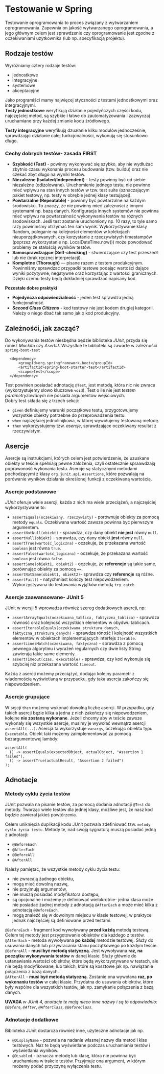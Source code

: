 # Testowanie w Spring

Testowanie oprogramowania to proces związany z wytwarzaniem oprogramowania. Zapewnia on jakość wytwarzanego
oprogramowania, a jego głównym celem jest sprawdzenie czy oprogramowanie jest zgodne z oczekiwaniami użytkownika (lub
np. specyfikacją projektu).

## Rodzaje testów

Wyróżniamy cztery rodzaje testów:

- jednostkowe
- integracyjne
- systemowe
- akceptacyjne

Jako programiści mamy najwięcej styczności z testami jednostkowymi oraz integracyjnymi.  
**Testy jednostkowe** weryfikują działanie pojedyńczych części kodu, najczęściej metod, są szybkie i łatwe do
zautomatyzowania i zazwyczaj uruchamiane przy każdej zmianie kodu źródłowego.

**Testy integracyjne** weryfikują dzuałanie kilku modułów jednocześnie, sprawdzając działanie całej funkcjonalności,
wykonują się stosunkowo długo.

### Cechy dobrych testów- zasada FIRST

- **Szybkość (Fast)** - powinny wykonywać się szybko, aby nie wydłużać zbytnio czasu wykonania procesu budowania (tzw.
  buildu)
  oraz nie czekać zbyt długo na wyniki testów.
- **Niezależne (Isolated/Independent)** - testy powinny być od siebie niezależne (odizolowane). Uruchomienie jednego
  testu,
  nie powinno mieć wpływu na stan innych testów w tzw. test suite (oznaczającym pakiet testowy, np. testy w obrębie
  jednej
  klasy testującej).
- **Powtarzalne (Repeatable)** - powinny być powtarzalne na każdym środowisku. To znaczy, że nie powinny mieć zależności
  z
  innymi systemami np. bazą danych. Konfiguracja innych systemów nie powinna mieć wpływu na powtarzalność wykonywania
  testów na różnych środowiskach. Jeśli test zostanie uruchomiony np. 10 razy, to tyle samo razy powinniśmy otrzymać ten
  sam wynik. Wykorzystywanie klasy Random, poleganie na kolejności elementów w kolekcjach nieuporządkowanych, czy
  korzystanie z rzeczywistych timestampów (poprzez wykorzystanie np. LocalDateTime.now()) może powodować problemy ze
  stałością wyników testów.
- **Samosprawdzające (Self-checking)** - stwierdzające czy test przeszedł lub nie (brak ręcznej interpretacji).
- **Kompletne (Thorough)** — pisane razem z testem produkcyjnym. Powinniśmy sprawdzać przypadki testowe podając wartości
  dające wyniki pozytywne, negatywne oraz korzystając z wartości granicznych. Dzięki czemu testy będą dokładniej
  sprawdzać
  napisany kod.

**Pozostałe dobre praktyki**

- **Pojedyńcza odpowiedzialność** - jeden test sprawdza jedną funkcjonalność.
- ***Second Class Citizens*** - kod testowy nie jest kodem drugiej kategorii. Należy o niego dbać tak samo jak o kod
  produkcyjny.

## Zależnośći, jak zacząć?

Do wykonywania testów niesbędna będzie biblioteka *JUnit*, przyda się rónież *Mockito* czy *AsertiJ*. Wszystkie te biblioteki
są zawarte w zależnośći ``spring-boot-test``
```
  <dependency>
      <groupId>org.springframework.boot</groupId>
      <artifactId>spring-boot-starter-test</artifactId>
      <scope>test</scope>
  </dependency>
```
  
Test powinien posiadać adnotację ```@Test```, jest metodą, która nic nie zwraca (wykorzystujemy słowo kluczowe ``void``).
Test o ile nie jest *testem parametryzowanym* nie posiada argumentów wejściowych.  
Dobry test składa się z trzech sekcji:
- ``given`` definiujemy warunki początkowe testu, przygotowujemy wszystkie obiekty potrzebne do przeprowadzenia testu.
- ``when`` najczęściej jednolinijkowa, w której wywołujemy testowaną metodę.
- ``then`` wykorzystujemy tzw. *asercje*, sprawdzające oczekiwany resultat z rzeczywistym.

## Asercje

Asercje są instrukcjami, których celem jest potwierdzenie, że uzuskane obiekty w teście spełniają pewne założenia, czyli
ostatecznie spraawdzają poprawoność wykonania testu. Asercje są statycznymi metodami pochodzącymi z klasy 
```org.junit.api.Assertions```, które pozwalają na porówanie wyników działania określonej funkcji z oczekiwaną wartością.  
  
### Asercje podstawowe

*JUnit* oferuje wiele asercji, każda z nich ma wiele przeciążeń, a najczęściej wykorzystywane to:

- ``assertEquals(oczekiwany, rzeczywisty)`` - porównuje obiekty za pomocą metody ``equals``. Oczekiwana wartość zawsze
powinna być pierwszym argumentem.
- ``assertNotNull(obiekt)`` - sprawdza, czy dany obiekt **nie jest** równy ``null``.
- ``assertNull(obiekt)`` - sprawdza, czy dany obiekt **jest** równy ``null``.
- ``assertTrue(wartość_logiczna)`` - oczekuje, że przekazana wartość ``boolean`` jest równa ``true``.
- ``assertFalse(wartość_logiczna)`` - oczekuje, że przekazana wartość ``boolean`` jest równa ``false``.
- ``assertSame(obiekt1, obiekt2)`` - oczekuje, że **referencje** są takie same, porównując obiekty za pomocą ``==``.
- ``assertNotSame(obiekt1, obiekt2)``- sprawdza czy **referencje** są różne.
- ``assertFail()`` - natychmiast kończy test niepowodzeniem. Wykorzystywana do testowania wyjątków metodą ``try catch``.

### Asercje zaawansowane- JUnit 5

JUnit w wersji 5 wprowadza również szereg dodatkowych asercji, np:

- ``assertArrayEquals(oczekiwana_tablica, faktyczna_tablica)`` - sprawdza równość oraz kolejność wszystkich elementów 
w obydwu tablicach.
- ``assertIterableEquals(oczekiwana_struktura_danych, faktyczna_struktura_danych)`` - sprawdza róność i kolejność wszystkich
elementów w obiektach implementujących interfejs ``Iterable``.
- ``assertLinesMatch(oczekiwana, faktyczna)`` - sprawdza z pomocą pewnego algorytmu i wyrażeń regularnych czy dwie listy
String zawierają takie same elementy.
- ``assertTimeout(czas, executable)`` - sprawdza, czy kod wykonuje się szybciej niż przekazana wartość ``timeout``.
  
Każdą z asercji możemy przeciążyć, dodając kolejny parametr z wiadomością wyświetlaną w przypadku, gdy taka asercja 
zakończy się niepowodzeniem.  

### Asercje grupujące

W sejcji ``then`` możemy wykonać dowolną liczbę asercji. W przypadku, gdy takich asercji bęzie kilka a jedna z nich zakończy
się niepowodzeniem, kolejne **nie zostaną wykonane**. Jeżeli chcemy aby w teście zawsze wykonały się wszystkie asercje,
musimy je wywołać wewnątrz asercji ``assertAll(...)``. Asercja ta wykorzystuje ``varargs``, oczekując obiektu typu 
``Executable``. Obiekt taki możemy zaimplementować za pomocą bezargumentowej lambdy:
```
assertAll(
  () -> assertEquals(expectedObject, actualObject, "Assertion 1 failed"),
  () -> assertTrue(actualResult, "Assertion 2 failed")
);
```

## Adnotacje

### Metody cyklu życia testów

JUnit pozwala na pisanie testów, za pomocą dodania adnotacji ``@Test`` do metody. Tworząc wiele testów dla jednej klasy,
możliwe jest, że nasz kod będzie zawierał jakieś powtórzenia.  
  
Celem uniknięcia duplikacji kodu JUnit pozwala zdefiniować tzw. ``metody cyklu życia testu``. Metody te, nad swoją
sygnaturą muszą posiadać jedną z adnotacji:
- ``@BeforeEach``
- ``@AfterEach``
- ``@BeforeAll``
- ``@AfterAll``

Należy pamiętać, że wszystkie metody cyklu życia testu:
- nie zwracają żadnego obiektu,
- mogą mieć dowolną nazwę,
- nie przyjmują argumentów, 
- nie muszą posiadać modyfikatora dostępu,
- są opcjonalne i możemy je definiować wielokrotnie- jedna klasa może nie posiadać żadnej metody z adnotacją ``@AfterEach``
a może mieć kilka z adnotacją ``@BeforeEach``.
- mogą znaleźć się w dowolnym miejscu w klasie testowej, w praktyce jednak najczęściej są definiowane przed testami.
  
``@BeforeEach`` - fragment kod wywoływany **przed każdą** metodą testową. Celem tej metody jest przygotowanie obiektów
dla każdego z testów.  
``@AfterEach`` - metoda wywoływana **po każdej** metodzie testowej. Służy do usuwania danych lub przywracania stanu
początkowego po każdym teście.  
``@BeforeAll`` - **musi być metodą statyczną**. Jest wywoływana **raz, na początku wykonywania testów** w danej klasie.
Służy głównie do ustanawiania wartości obiektów, które będą wykorzystywane w testach, ale nie będą modyfikowane, lub 
takich, które są kosztowe jak np. nawiązanie połączenia z bazą danych.  
``@AfterAll`` - **musi być metodą statyczną**. Zostanie ona wywołana **raz, po wykonaniu testów** w całej klasie. 
Przydatna do usuwania obiektów, które były wspólne dla wszystkich testów, jak np. zamykanie połączenia z bazą danych.  

**UWAGA** *w JUnit 4, anotacje te mają nieco inne nazwy i są to odpowiednio: ```@Before```, ```@After```, 
```@AfterClass```, ```@BeforeClass```.*

### Adnotacje dodatkowe

Biblioteka JUnit dostarcza również inne, użyteczne adnotacje jak np. 
- ``@DisplayName`` - pozwala na nadanie własnej nazwy dla metod i klas testówych. Naz te będą wyświetlane podczas uruchamiania
testów i wyświetlania wyników.
- ``@Disabled`` - oznacza metodę lub klasę, która nie powinna być uruchamiana w trakcie testów. Przyjmuje ona argument,
w którym możemy podać przyczynę wyłączenia testu.  





















